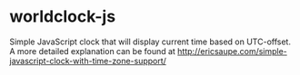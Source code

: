 worldclock-js
=============

Simple JavaScript clock that will display current time based on UTC-offset.
<br>A more detailed explanation can be found at http://ericsaupe.com/simple-javascript-clock-with-time-zone-support/
